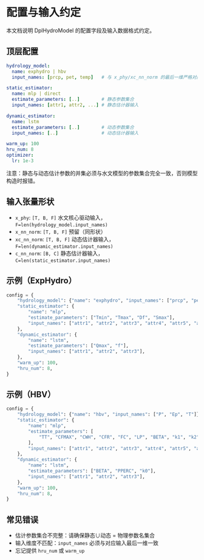 # 配置与输入约定

本文档说明 DplHydroModel 的配置字段及输入数据格式约定。

## 顶层配置

```yaml
hydrology_model:
  name: exphydro | hbv
  input_names: [prcp, pet, temp]   # 与 x_phy/xc_nn_norm 的最后一维严格对应

static_estimator:
  name: mlp | direct
  estimate_parameters: [..]        # 静态参数集合
  input_names: [attr1, attr2, ...] # 静态估计器输入

dynamic_estimator:
  name: lstm
  estimate_parameters: [..]        # 动态参数集合
  input_names: [..]                # 动态估计器输入

warm_up: 100
hru_num: 8
optimizer:
  lr: 1e-3
```

注意：静态与动态估计参数的并集必须与水文模型的参数集合完全一致，否则模型构造时报错。

## 输入张量形状

- `x_phy`: `[T, B, F]` 水文核心驱动输入，`F=len(hydrology_model.input_names)`
- `x_nn_norm`: `[T, B, F]` 预留（同形状）
- `xc_nn_norm`: `[T, B, F]` 动态估计器输入，`F=len(dynamic_estimator.input_names)`
- `c_nn_norm`: `[B, C]` 静态估计器输入，`C=len(static_estimator.input_names)`

## 示例（ExpHydro）

```python
config = {
    "hydrology_model": {"name": "exphydro", "input_names": ["prcp", "pet", "temp"]},
    "static_estimator": {
        "name": "mlp",
        "estimate_parameters": ["Tmin", "Tmax", "Df", "Smax"],
        "input_names": ["attr1", "attr2", "attr3", "attr4", "attr5", "attr6"],
    },
    "dynamic_estimator": {
        "name": "lstm",
        "estimate_parameters": ["Qmax", "f"],
        "input_names": ["attr1", "attr2", "attr3"],
    },
    "warm_up": 100,
    "hru_num": 8,
}
```

## 示例（HBV）

```python
config = {
    "hydrology_model": {"name": "hbv", "input_names": ["P", "Ep", "T"]},
    "static_estimator": {
        "name": "mlp",
        "estimate_parameters": [
            "TT", "CFMAX", "CWH", "CFR", "FC", "LP", "BETA", "k1", "k2", "UZL"
        ],
        "input_names": ["attr1", "attr2", "attr3", "attr4", "attr5", "attr6"],
    },
    "dynamic_estimator": {
        "name": "lstm",
        "estimate_parameters": ["BETA", "PPERC", "k0"],
        "input_names": ["attr1", "attr2", "attr3"],
    },
    "warm_up": 100,
    "hru_num": 8,
}
```

## 常见错误
- 估计参数集合不完整：请确保静态∪动态 = 物理参数名集合
- 输入维度不匹配：`input_names` 必须与对应输入最后一维一致
- 忘记提供 `hru_num` 或 `warm_up`
